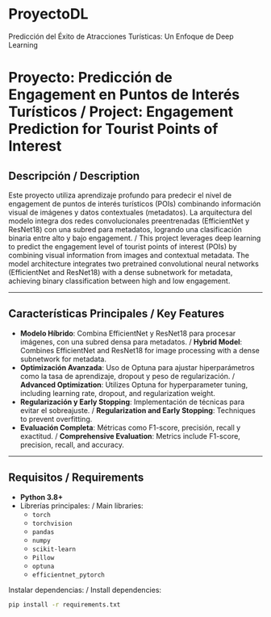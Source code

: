 # ProyectoDL
Predicción del Éxito de Atracciones Turísticas: Un Enfoque de Deep Learning
# Proyecto: Predicción de Engagement en Puntos de Interés Turísticos / Project: Engagement Prediction for Tourist Points of Interest

## Descripción / Description

Este proyecto utiliza aprendizaje profundo para predecir el nivel de engagement de puntos de interés turísticos (POIs) combinando información visual de imágenes y datos contextuales (metadatos). La arquitectura del modelo integra dos redes convolucionales preentrenadas (EfficientNet y ResNet18) con una subred para metadatos, logrando una clasificación binaria entre alto y bajo engagement. / This project leverages deep learning to predict the engagement level of tourist points of interest (POIs) by combining visual information from images and contextual metadata. The model architecture integrates two pretrained convolutional neural networks (EfficientNet and ResNet18) with a dense subnetwork for metadata, achieving binary classification between high and low engagement.

---

## Características Principales / Key Features

- **Modelo Híbrido**: Combina EfficientNet y ResNet18 para procesar imágenes, con una subred densa para metadatos. / **Hybrid Model**: Combines EfficientNet and ResNet18 for image processing with a dense subnetwork for metadata.
- **Optimización Avanzada**: Uso de Optuna para ajustar hiperparámetros como la tasa de aprendizaje, dropout y peso de regularización. / **Advanced Optimization**: Utilizes Optuna for hyperparameter tuning, including learning rate, dropout, and regularization weight.
- **Regularización y Early Stopping**: Implementación de técnicas para evitar el sobreajuste. / **Regularization and Early Stopping**: Techniques to prevent overfitting.
- **Evaluación Completa**: Métricas como F1-score, precisión, recall y exactitud. / **Comprehensive Evaluation**: Metrics include F1-score, precision, recall, and accuracy.

---

## Requisitos / Requirements

- **Python 3.8+**
- Librerías principales: / Main libraries:
  - `torch`
  - `torchvision`
  - `pandas`
  - `numpy`
  - `scikit-learn`
  - `Pillow`
  - `optuna`
  - `efficientnet_pytorch`

Instalar dependencias: / Install dependencies:

```bash
pip install -r requirements.txt
